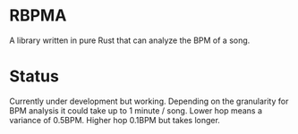 # RBPMA

A library written in pure Rust that can analyze the BPM of a song.

# Status

Currently under development but working. Depending on the granularity for BPM analysis it could take up to 1 minute / song. Lower hop means a variance of 0.5BPM. Higher hop 0.1BPM but takes longer.
